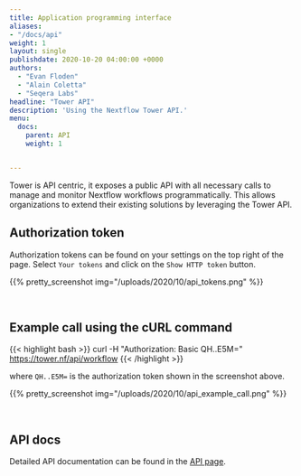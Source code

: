 ```yaml
---
title: Application programming interface
aliases:
- "/docs/api"
weight: 1
layout: single
publishdate: 2020-10-20 04:00:00 +0000
authors:
  - "Evan Floden"
  - "Alain Coletta"
  - "Seqera Labs"
headline: "Tower API"
description: 'Using the Nextflow Tower API.'
menu:
  docs:
    parent: API
    weight: 1


---
```


Tower is API centric, it exposes a public API with all necessary calls to manage and monitor Nextflow workflows programmatically. This allows organizations to extend their existing solutions by leveraging the Tower API.

## Authorization token

Authorization tokens can be found on your settings on the top right of the page. Select `Your tokens` and click on the `Show HTTP token` button.

{{% pretty_screenshot img="/uploads/2020/10/api_tokens.png" %}}

<br>

## Example call using the cURL command


{{< highlight bash >}}
curl -H "Authorization: Basic QH..E5M=" https://tower.nf/api/workflow
{{< /highlight >}}

where `QH..E5M=` is the authorization token shown in the screenshot above.  

{{% pretty_screenshot img="/uploads/2020/10/api_example_call.png" %}}

<br>

## API docs

Detailed API documentation can be found in the [API page](https://tower.nf/openapi/index.html).
